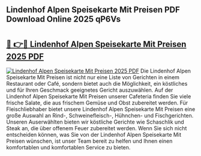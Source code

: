## Lindenhof Alpen Speisekarte Mit Preisen PDF Download Online 2025 qP6Vs

# <h2><a href="http://gceb0i.nevu.top/?p=Lindenhof+Alpen+Speisekarte+Mit+Preisen">🔗 👉🔴 Lindenhof Alpen Speisekarte Mit Preisen 2025 PDF</a></h2>

[![Lindenhof Alpen Speisekarte Mit Preisen 2025 PDF](https://i.imgur.com/dBaPXMq.png)](http://gceb0i.nevu.top/?p=Lindenhof+Alpen+Speisekarte+Mit+Preisen)
Die Lindenhof Alpen Speisekarte Mit Preisen ist nicht nur eine Liste von Gerichten in einem Restaurant oder Café, sondern bietet auch die Möglichkeit, ein köstliches und für Ihren Geschmack geeignetes Gericht auszuwählen. Auf der Lindenhof Alpen Speisekarte Mit Preisen unserer Cafeteria finden Sie viele frische Salate, die aus frischem Gemüse und Obst zubereitet werden. Für Fleischliebhaber bietet unsere Lindenhof Alpen Speisekarte Mit Preisen eine große Auswahl an Rind-, Schweinefleisch-, Hühnchen- und Fischgerichten. Unseren Auserwählten bieten wir köstliche Gerichte wie Schaschlik und Steak an, die über offenem Feuer zubereitet werden. Wenn Sie sich nicht entscheiden können, was Sie von der Lindenhof Alpen Speisekarte Mit Preisen wünschen, ist unser Team bereit zu helfen und Ihnen einen komfortablen und komfortablen Service zu bieten.
